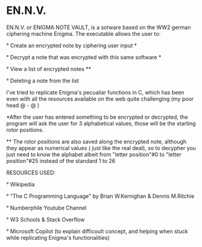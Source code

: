 # EN.N.V.
EN.N.V. or ENIGMA NOTE VAULT, is a sotware based on the WW2 german ciphering machine Enigma.
The executable allows the user to:

° Create an encrypted note by ciphering user input *

° Decrypt a note that was encrypted with this same software *

° View a list of encrypted notes **

° Deleting a note from the list


I've tried to replicate Enigma's pecualiar functions in C, which has been even with all the resources
available on the web quite challenging (my poor head @ - @ )

*After the user has entered something to be encrypted or decrypted, the program will ask the user for
  3 alphabetical values, those will be the starting rotor positions.

** The rotor positions are also saved along the encrypted note, although they appear as numerical
   values ( just like the real deal), so to decypher you just need to know the alphabet albeit
   from "letter position"#0 to "letter position"#25 instead of the standard 1 to 26

RESOURCES USED:

° Wikipedia

° "The C Programming Language" by Brian W.Kernighan & Dennis M.Ritchie

° Numberphile Youtube Channel

° W3 Schools & Stack Overflow

° Microsoft Copilot (to explain difficoult concept, and helping when stuck while replicating
  Enigma's functionalities)
